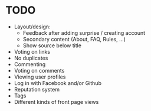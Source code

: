 TODO
====

* Layout/design:
    - Feedback after adding surprise / creating account
    - Secondary content (About, FAQ, Rules, ...)
    - Show source below title
* Voting on links
* No duplicates
* Commenting
* Voting on comments
* Viewing user profiles
* Log in with Facebook and/or Github
* Reputation system
* Tags
* Different kinds of front page views
